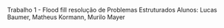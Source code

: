 Trabalho 1 - Flood fill 
resolução de Problemas Estruturados 
Alunos: Lucas Baumer, Matheus Kormann, Murilo Mayer
